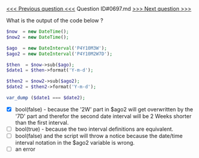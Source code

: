 [<<< Previous question <<<](0696.md)  Question ID#0697.md  [>>> Next question >>>](0698.md) 

What is the output of the code below ?

```php
$now  = new DateTime();
$now2 = new DateTime();

$ago  = new DateInterval('P4Y10M3W');
$ago2 = new DateInterval('P4Y10M2W7D');

$then  = $now->sub($ago);
$date1 = $then->format('Y-m-d');

$then2 = $now2->sub($ago2);
$date2 = $then2->format('Y-m-d');

var_dump ($date1 === $date2);
```

- [x] bool(false) - because the '2W' part in $ago2 will get overwritten by the '7D' part and therefor the second date interval will be 2 Weeks shorter than the first interval.
- [ ] bool(true) - because the two interval definitions are equivalent.
- [ ] bool(false) and the script will throw a notice because the date/time interval notation in the $ago2 variable is wrong.
- [ ] an error

